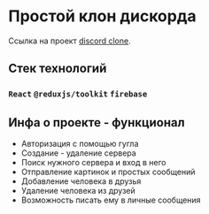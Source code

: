 # Простой клон дискорда

Ссылка на проект [discord clone](https://chat-app-6dcee.web.app/home).

## Стек технологий

### `React` `@reduxjs/toolkit` `firebase`

## Инфа о проекте - функционал
- Авторизация с помощью гугла
- Создание - удаление сервера
- Поиск нужного сервера и вход в него
- Отправление картинок и простых сообщений
- Добавление человека в друзья
- Удаление человека из друзей
- Возможность писать ему в личные сообщения
